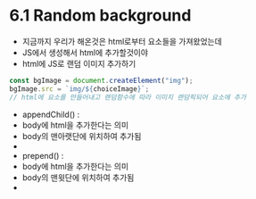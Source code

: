 # 6.1 Random background

- 지금까지 우리가 해온것은 html로부터 요소들을 가져왔었는데
- JS에서 생성해서 html에 추가할것이야
- html에 JS로 랜덤 이미지 추가하기

```js
const bgImage = document.createElement("img");
bgImage.src = `img/${choiceImage}`;
// html에 요소를 만들어내고 랜덤함수에 따라 이미지 랜덤픽되어 요소에 추가
```

- appendChild() :
- body에 html을 추가한다는 의미
- body의 맨아랫단에 위치하여 추가됨
-
- prepend() :
- body에 html을 추가한다는 의미
- body의 맨윗단에 위치하여 추가됨
-
